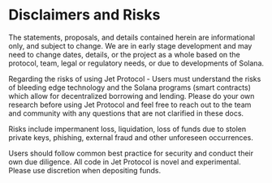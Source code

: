 # Disclaimers and Risks

The statements, proposals, and details contained herein are informational only, and subject to change. We are in early stage development and may need to change dates, details, or the project as a whole based on the protocol, team, legal or regulatory needs, or due to developments of Solana.

Regarding the risks of using Jet Protocol - Users must understand the risks of bleeding edge technology and the Solana programs \(smart contracts\) which allow for decentralized borrowing and lending. Please do your own research before using Jet Protocol and feel free to reach out to the team and community with any questions that are not clarified in these docs.

Risks include impermanent loss, liquidation, loss of funds due to stolen private keys, phishing, external fraud and other unforeseen occurrences. 

Users should follow common best practice for security and conduct their own due diligence. All code in Jet Protocol is novel and experimental. Please use discretion when depositing funds.





